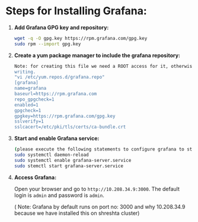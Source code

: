 # Steps for Installing Grafana:

1) **Add Grafana GPG key and repository:**

     ```sh
    wget -q -O gpg.key https://rpm.grafana.com/gpg.key
    sudo rpm --import gpg.key
    ```

2) **Create a yum package manager to include the grafana repository:**

    ```sh
    Note: for creating this file we need a ROOT access for it, otherwise it will give us an error stating "/etc/yum.repos.d/grafana.repo" E212: Can't open file for 
    writing.
    "vi /etc/yum.repos.d/grafana.repo"
    [grafana]
    name=grafana
    baseurl=https://rpm.grafana.com
    repo_gpgcheck=1
    enabled=1
    gpgcheck=1
    gpgkey=https://rpm.grafana.com/gpg.key
    sslverify=1
    sslcacert=/etc/pki/tls/certs/ca-bundle.crt
    ```
3) **Start and enable Grafana service:**

    ```sh
    (please execute the following statements to configure grafana to start automatically using systemd)
    sudo systemctl daemon-reload
    sudo systemctl enable grafana-server.service
    sudo stemctl start grafana-server.service
    ```
4) **Access Grafana:**

    Open your browser and go to `http://10.208.34.9:3000`. The default login is `admin` and password is `admin`.

    ( Note: Grafana by default runs on port no: 3000 and why 10.208.34.9 because we have installed this on shreshta cluster)
    
